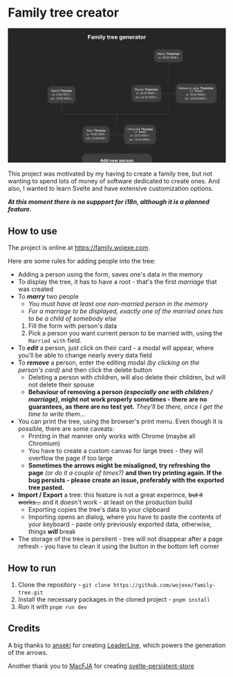 # Family tree creator

![Example family tree created by this app](/screenshot.png)

This project was motivated by my having to create a family tree, but not wanting to spend lots of money of software dedicated to create ones. And also, I wanted to learn Svelte and have extensive customization options.

**_At this moment there is no suppport for i18n, although it is a planned feature._**

## How to use

The project is online at <https://family.wojexe.com>.

Here are some rules for adding people into the tree:

- Adding a person using the form, saves one's data in the memory
- To display the tree, it has to have a root - that's the first _marriage_ that was created
- To **_marry_** two people
  - _You must have at least one non-married person in the memory_
  - _For a marriage to be displayed, exactly one of the married ones has to be a child of somebody else_
  1. Fill the form with person's data
  2. Pick a person you want current person to be married with, using the `Married with` field.
- To **_edit_** a person, just click on their card - a modal will appear, where you'll be able to change nearly every data field
- To **_remove_** a person, enter the editing modal _(by clicking on the person's card)_ and then click the delete button
  - Deleting a person with children, will also delete their children, but will not delete their spouse
  - **Behaviour of removing a person _(especially one with children / marriage)_, might not work properly sometimes - there are no guarantees, as there are no test yet.** _They'll be there, once I get the time to write them..._
- You can print the tree, using the browser's print menu. Even though it is possible, there are some caveats:
  - Printing in that manner only works with Chrome (maybe all Chromium)
  - You have to create a custom canvas for large trees - they will overflow the page if too large
  - **Sometimes the arrows might be misaligned, try refreshing the page** _(or do it a couple of times?)_ **and then try printing again. If the bug persists - please create an issue, preferably with the exported tree pasted.**
- **Import / Export** a tree: this feature is not a great experince, ~~but it works...~~ and it doesn't work - at least on the production build
  - Exporting copies the tree's data to your clipboard
  - Importing opens an dialog, where you have to paste the contents of your keyboard - paste only previously exported data, otherwise, things **_will_** break
- The storage of the tree is persitent - tree will not disappear after a page refresh - you have to clean it using the button in the bottom left corner

## How to run

1. Clone the repository - `git clone https://github.com/wojexe/family-tree.git`
2. Install the necessary packages in the cloned project - `pnpm install`
3. Run it with `pnpm run dev`

## Credits

A big thanks to [anseki](https://github.com/anseki) for creating [LeaderLine](https://github.com/anseki/leader-line), which powers the generation of the arrows.

Another thank you to [MacFJA](https://github.com/MacFJA) for creating [svelte-persistent-store](https://github.com/MacFJA/svelte-persistent-store)
